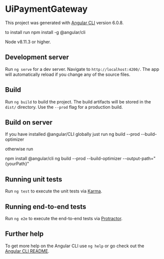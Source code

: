 # UiPaymentGateway

This project was generated with [Angular CLI](https://github.com/angular/angular-cli) version 6.0.8.

to install run
npm install -g @angular/cli

Node v8.11.3 or higher.

## Development server

Run `ng serve` for a dev server. Navigate to `http://localhost:4200/`. The app will automatically reload if you change any of the source files.

## Build

Run `ng build` to build the project. The build artifacts will be stored in the `dist/` directory. Use the `--prod` flag for a production build.

## Build on server

If you have installed @angular/CLI globally just
run ng build --prod --build-optimizer

otherwise run

npm install @angular/cli
ng build --prod --build-optimizer --output-path="{yourPath}"

## Running unit tests

Run `ng test` to execute the unit tests via [Karma](https://karma-runner.github.io).

## Running end-to-end tests

Run `ng e2e` to execute the end-to-end tests via [Protractor](http://www.protractortest.org/).

## Further help

To get more help on the Angular CLI use `ng help` or go check out the [Angular CLI README](https://github.com/angular/angular-cli/blob/master/README.md).
